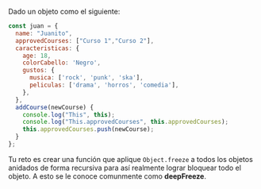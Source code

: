 Dado un objeto como el siguiente:
```js
const juan = {
  name: "Juanito",
  approvedCourses: ["Curso 1","Curso 2"],
  caracteristicas: {
    age: 18,
    colorCabello: 'Negro',
    gustos: {
      musica: ['rock', 'punk', 'ska'],
      peliculas: ['drama', 'horros', 'comedia'],
    },
  },
  addCourse(newCourse) {
    console.log("This", this);
    console.log("This.approvedCourses", this.approvedCourses);
    this.approvedCourses.push(newCourse);
  }
};
```

Tu reto es crear una función que aplique `Object.freeze` a todos los objetos anidados de forma recursiva para así realmente lograr bloquear todo el objeto. A esto se le conoce comunmente como **deepFreeze**.